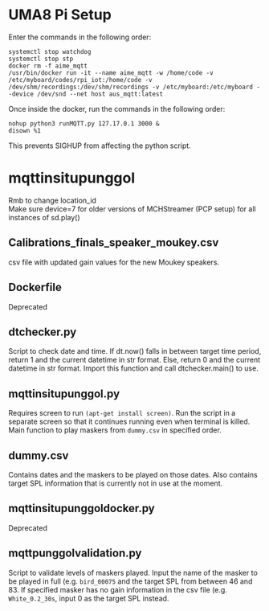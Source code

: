 # UMA8 Pi Setup
Enter the commands in the following order:
```
systemctl stop watchdog
systemctl stop stp
docker rm -f aime_mqtt
/usr/bin/docker run -it --name aime_mqtt -w /home/code -v /etc/myboard/codes/rpi_iot:/home/code -v /dev/shm/recordings:/dev/shm/recordings -v /etc/myboard:/etc/myboard --device /dev/snd --net host aus_mqtt:latest
```
Once inside the docker, run the commands in the following order:
```
nohup python3 runMQTT.py 127.17.0.1 3000 &
disown %1
```
This prevents SIGHUP from affecting the python script.

# mqttinsitupunggol

Rmb to change location_id<br>
Make sure device=7 for older versions of MCHStreamer (PCP setup) for all instances of sd.play()

## Calibrations_finals_speaker_moukey.csv
csv file with updated gain values for the new Moukey speakers.

## Dockerfile
Deprecated

## dtchecker.py
Script to check date and time. If dt.now() falls in between target time period, return 1 and the current datetime in str format. Else, return 0 and the current datetime in str format. Import this function and call dtchecker.main() to use.

## mqttinsitupunggol.py
Requires screen to run <code>(apt-get install screen)</code>. Run the script in a separate screen so that it continues running even when terminal is killed. Main function to play maskers from <code>dummy.csv</code> in specified order.

## dummy.csv
Contains dates and the maskers to be played on those dates. Also contains target SPL information that is currently not in use at the moment.

## mqttinsitupunggoldocker.py
Deprecated

## mqttpunggolvalidation.py
Script to validate levels of maskers played. Input the name of the masker to be played in full (e.g. <code>bird_00075</code> and the target SPL from between 46 and 83. If specified masker has no gain information in the csv file (e.g. <code>White_0.2_30s</code>, input 0 as the target SPL instead.
